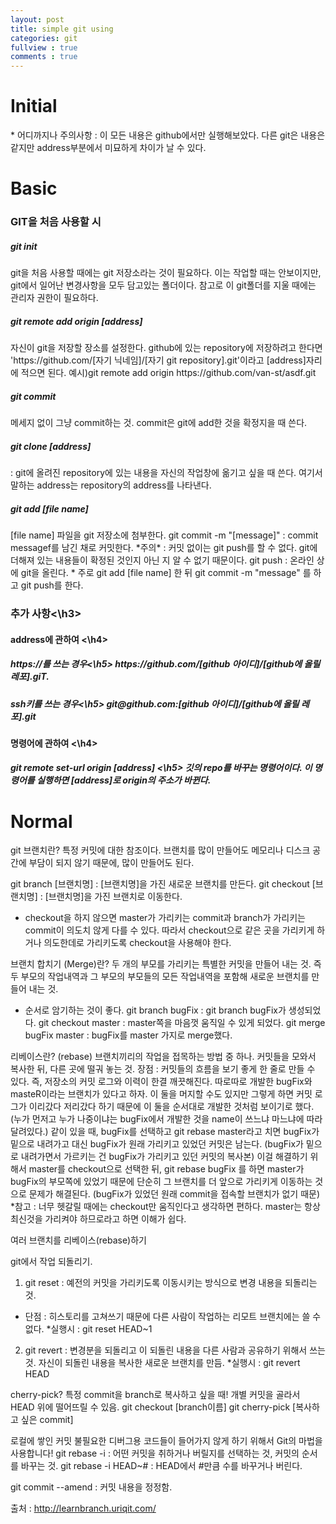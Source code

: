 ```yaml
---
layout: post
title: simple git using
categories: git
fullview : true
comments : true
---
```

<h1> Initial </h1>
* 어디까지나 주의사항 : 이 모든 내용은 github에서만 실행해보았다. 다른 git은 내용은 같지만 address부분에서 미묘하게 차이가 날 수 있다.

<h1> Basic </h1>
<h3> GIT을 처음 사용할 시 </h3>

<h5>git init</h5> git을 처음 사용할 때에는 git 저장소라는 것이 필요하다. 이는 작업할 때는 안보이지만, git에서 일어난 변경사항을 모두 담고있는 폴더이다. 참고로 이 git폴더를 지울 때에는 관리자 권한이 필요하다.

<h5>git remote add origin [address]</h5> 자신이 git을 저장할 장소를 설정한다. github에 있는 repository에 저장하려고 한다면 'https://github.com/[자기 닉네임]/[자기 git repository].git'이라고 [address]자리에 적으면 된다.
예시)git remote add origin https://github.com/van-st/asdf.git

<h5>git commit</h5> 메세지 없이 그냥 commit하는 것. commit은 git에 add한 것을 확정지을 때 쓴다. 

<h5>git clone [address]</h5> : git에 올려진 repository에 있는 내용을 자신의 작업창에 옮기고 싶을 때 쓴다. 여기서 말하는 address는 repository의 address를 나타낸다.

<h5>git add [file name] </h5> [file name] 파일을 git 저장소에 첨부한다.
git commit -m "[message]" : commit messagef를 남긴 채로 커밋한다.
*주의* : 커밋 없이는 git push를 할 수 없다. git에 더해져 있는 내용들이 확정된 것인지 아닌 지 알 수 없기 때문이다.
git push : 온라인 상에 git을 올린다. 
* 주로 git add [file name] 한 뒤 git commit -m "message" 를 하고 git push를 한다.
<h3>추가 사항<\h3>
<h4>address에 관하여 <\h4>

<h5>https://를 쓰는 경우<\h5> https://github.com/[github 아이디]/[github에 올릴 레포].giT.
<h5>ssh키를 쓰는 경우<\h5> git@github.com:[github 아이디]/[github에 올릴 레포].git

<h4>명령어에 관하여 <\h4>
<h5>git remote set-url origin [address] <\h5> 깃의 repo를 바꾸는 명령어이다. 이 명령어를 실행하면 [address]로 origin의 주소가 바뀐다.


<h1>Normal </h1>
git 브랜치란? 특정 커밋에 대한 참조이다.
브랜치를 많이 만들어도 메모리나 디스크 공간에 부담이 되지 않기 때문에, 많이 만들어도 된다. 

git branch [브랜치명] : [브랜치명]을 가진 새로운 브랜치를 만든다.
git checkout [브랜치명] : [브랜치명]을 가진 브랜치로 이동한다.
* checkout을 하지 않으면 master가 가리키는 commit과 branch가 가리키는 commit이 의도치 않게 다를 수 있다. 따라서 checkout으로 같은 곳을 가리키게 하거나 의도한데로 가리키도록 checkout을 사용해야 한다.

브랜치 합치기 (Merge)란? 두 개의 부모를 가리키는 특별한 커밋을 만들어 내는 것. 즉 두 부모의 작업내역과 그 부모의 부모들의 모든 작업내역을 포함해 새로운 브랜치를 만들어 내는 것.
* 순서로 암기하는 것이 좋다.
git branch bugFix : git branch bugFix가 생성되었다.
git checkout master : master쪽을 마음껏 움직일 수 있게 되었다.
git merge bugFix master : bugFix를 master 가지로 merge했다.

리베이스란? (rebase) 브랜치끼리의 작업을 접목하는 방법 중 하나. 커밋들을 모와서 복사한 뒤, 다른 곳에 떨궈 놓는 것.
장점 : 커밋들의 흐름을 보기 좋게 한 줄로 만들 수 있다.
	즉, 저장소의 커밋 로그와 이력이 한결 깨끗해진다.
따로따로 개발한 bugFix와 masteR이라는 브랜치가 있다고 하자. 이 둘을 머지할 수도 있지만 그렇게 하면 커밋 로그가 이리갔다 저리갔다 하기 때문에 이 둘을 순서대로 개발한 것처럼 보이기로 했다. (누가 먼저고 누가 나중이냐는 bugFix에서 개발한 것을 name이 쓰느냐 마느냐에 따라 달려있다.)
같이 있을 때, bugFix를 선택하고 git rebase master라고 치면 bugFix가 밑으로 내려가고 대신 bugFix가 원래 가리키고 있었던 커밋은 남는다. (bugFix가 밑으로 내려가면서 가르키는 건 bugFix가 가리키고 있던 커밋의 복사본)
이걸 해결하기 위해서 master를 checkout으로 선택한 뒤, git rebase bugFix 를 하면 master가 bugFix의 부모쪽에 있었기 때문에 단순히 그 브랜치를 더 앞으로 가리키게 이동하는 것으로 문제가 해결된다. (bugFix가 있었던 원래 commit을 접속할 브랜치가 없기 때문)
*참고 : 너무 헷갈릴 때에는 checkout만 움직인다고 생각하면 편하다. master는 항상 최신것을 가리켜야 하므로라고 하면 이해가 쉽다.

여러 브랜치를 리베이스(rebase)하기


git에서 작업 되돌리기.
1. git reset : 예전의 커밋을 가리키도록 이동시키는 방식으로 변경 내용을 되돌리는 것. 
* 단점 : 히스토리를 고쳐쓰기 때문에 다른 사람이 작업하는 리모트 브랜치에는 쓸 수 없다.
*실행시 : git reset HEAD~1


2. git revert : 변경분을 되돌리고 이 되돌린 내용을 다른 사람과 공유하기 위해서 쓰는 것.
자신이 되돌린 내용을 복사한 새로운 브랜치를 만듬.
*실행시 : git revert HEAD


cherry-pick? 특정 commit을 branch로 복사하고 싶을 때! 개별 커밋을 골라서 HEAD 위에 떨어뜨릴 수 있음.
git checkout [branch이름]
git cherry-pick [복사하고 싶은 commit]



로컬에 쌓인 커밋
불필요한 디버그용 코드들이 들어가지 않게 하기 위해서 Git의 마법을 사용합니다!
git rebase -i : 어떤 커밋을 취하거나 버릴지를 선택하는 것, 커밋의 순서를 바꾸는 것.
git rebase -i HEAD~# : HEAD에서 #만큼 수를 바꾸거나 버린다.


git commit --amend : 커밋 내용을 정정함.

출처 : http://learnbranch.uriqit.com/

